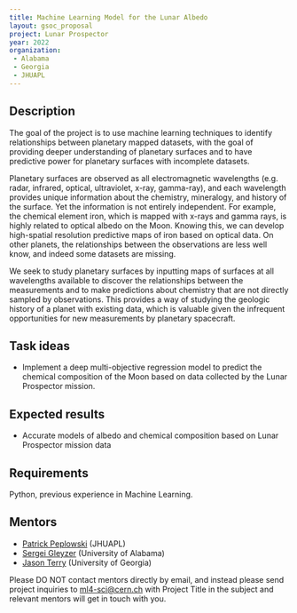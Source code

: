 ```yaml
---
title: Machine Learning Model for the Lunar Albedo
layout: gsoc_proposal
project: Lunar Prospector
year: 2022
organization:
 - Alabama
 - Georgia
 - JHUAPL
---
```


## Description

The goal of the project is to use machine learning techniques to identify relationships between planetary mapped datasets, with the goal of providing deeper understanding of planetary surfaces and to have predictive power for planetary surfaces with incomplete datasets.

Planetary surfaces are observed as all electromagnetic wavelengths (e.g. radar, infrared, optical, ultraviolet, x-ray, gamma-ray), and each wavelength provides unique information about the chemistry, mineralogy, and history of the surface. Yet the information is not entirely independent. For example, the chemical element iron, which is mapped with x-rays and gamma rays, is highly related to optical albedo on the Moon. Knowing this, we can develop high-spatial resolution predictive maps of iron based on optical data. On other planets, the relationships between the observations are less well know, and indeed some datasets are missing.

We seek to study planetary surfaces by inputting maps of surfaces at all wavelengths available to discover the relationships between the measurements and to make predictions about chemistry that are not directly sampled by observations. This provides a way of studying the geologic history of a planet with existing data, which is valuable given the infrequent opportunities for new measurements by planetary spacecraft.

## Task ideas
  * Implement a deep multi-objective regression model to predict the chemical composition of the Moon based on data collected by the Lunar Prospector mission.

## Expected results
  * Accurate models of albedo and chemical composition based on Lunar Prospector mission data
   
## Requirements 
Python, previous experience in Machine Learning. 


## Mentors

  * [Patrick Peplowski](mailto:ml4-sci@cern.ch) (JHUAPL)
  * [Sergei Gleyzer](mailto:ml4-sci@cern.ch) (University of Alabama)
  * [Jason Terry](mailto:ml4-sci@cern.ch) (University of Georgia)
 
Please DO NOT contact mentors directly by email, and instead please send project inquiries to [ml4-sci@cern.ch](mailto:ml4-sci@cern.ch) with Project Title in the subject and relevant mentors will get in touch with you. 

